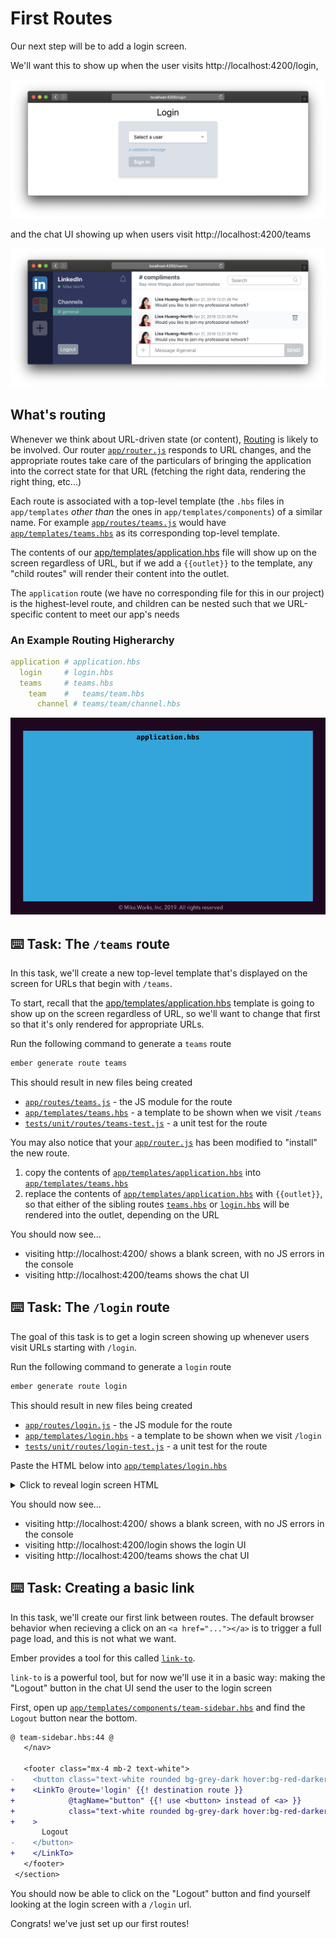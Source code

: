 # First Routes

Our next step will be to add a login screen.

We'll want this to show up when the user visits http://localhost:4200/login,

![login-ui](./img/05-first-routes/login-ui.png)

and the chat UI showing up when users visit http://localhost:4200/teams

![chat-ui](./img/05-first-routes/chat-ui.png)

## What's routing

Whenever we think about URL-driven state (or content), [Routing](https://octane-guides-preview.emberjs.com/release/routing/) is likely to be involved. Our router [`app/router.js`](../app/router.js) responds to URL changes, and the appropriate routes take care of the particulars of bringing the application into the correct state for that URL (fetching the right data, rendering the right thing, etc...)

Each route is associated with a top-level template (the `.hbs` files in `app/templates` _other than_ the ones in `app/templates/components`) of a similar name. For example [`app/routes/teams.js`](../app/routes/teams.js) would have [`app/templates/teams.hbs`](../app/templates/teams.hbs) as its corresponding top-level template.

The contents of our [app/templates/application.hbs](../app/templates/application.hbs) file will show up on the screen regardless of URL, but if we add a `{{outlet}}` to the template, any "child routes" will render their content into the outlet.

The `application` route (we have no corresponding file for this in our project) is the highest-level route, and children can be nested such that we URL-specific content to meet our app's needs

### An Example Routing Higherarchy

```yaml
application # application.hbs
  login     # login.hbs
  teams     # teams.hbs
    team    #   teams/team.hbs
      channel # teams/team/channel.hbs
```

![routes](./img/05-first-routes/routes.gif)

## ⌨️ Task: The `/teams` route

In this task, we'll create a new top-level template that's displayed on the screen for URLs that begin with `/teams`.

To start, recall that the [app/templates/application.hbs](../app/templates/application.hbs) template is going to show up on the screen regardless of URL, so we'll want to change that first so that it's only rendered for appropriate URLs.

Run the following command to generate a `teams` route

```sh
ember generate route teams
```

This should result in new files being created

- [`app/routes/teams.js`](../app/routes/teams.js) - the JS module for the route
- [`app/templates/teams.hbs`](../app/templates/teams.hbs) - a template to be shown when we visit `/teams`
- [`tests/unit/routes/teams-test.js`](../tests/unit/routes/teams-test.js) - a unit test for the route

You may also notice that your [`app/router.js`](../app/router.js) has been modified to "install" the new route.

1. copy the contents of [`app/templates/application.hbs`](../app/templates/application.hbs) into [`app/templates/teams.hbs`](../app/templates/teams.hbs)
1. replace the contents of [`app/templates/application.hbs`](../app/templates/application.hbs) with `{{outlet}}`, so that either of the sibling routes [`teams.hbs`](../app/templates/teams.hbs) or [`login.hbs`](../app/templates/login.hbs) will be rendered into the outlet, depending on the URL

You should now see...

- visiting http://localhost:4200/ shows a blank screen, with no JS errors in the console
- visiting http://localhost:4200/teams shows the chat UI

## ⌨️ Task: The `/login` route

The goal of this task is to get a login screen showing up whenever users visit URLs starting with `/login`.

Run the following command to generate a `login` route

```sh
ember generate route login
```

This should result in new files being created

- [`app/routes/login.js`](../app/routes/login.js) - the JS module for the route
- [`app/templates/login.hbs`](../app/templates/login.hbs) - a template to be shown when we visit `/login`
- [`tests/unit/routes/login-test.js`](../tests/unit/routes/login-test.js) - a unit test for the route

Paste the HTML below into [`app/templates/login.hbs`](../app/templates/login.hbs)

<details>

<summary>Click to reveal login screen HTML</summary>

```html {starter-file=login.html}
<div class="mx-auto">
  <div class="flex justify-center flex-row w-full leading-loose text-3xl">
    Login
  </div>
  <div class="flex justify-center flex-row w-full">
    <div class="w-full max-w-xs">
      <form class="bg-grey-light shadow-md rounded px-8 pt-6 pb-8 mb-4">
        <div class="inline-block relative w-64 mt-2">
          <select
            class="block appearance-none w-full bg-white border border-grey-light hover:border-grey px-4 py-2 pr-8 rounded shadow leading-tight focus:outline-none focus:shadow-outline"
          >
            <option value="" disabled>Select a user</option>
            <option value="1">Testy Testerson</option>
            <option value="2">Sample McData</option>
          </select>
          <div
            class="pointer-events-none absolute pin-y pin-r flex items-center px-2 text-grey-darker"
          >
            <svg
              class="fill-current h-4 w-4"
              xmlns="http://www.w3.org/2000/svg"
              viewBox="0 0 20 20"
            >
              <path
                d="M9.293 12.95l.707.707L15.657 8l-1.414-1.414L10 10.828 5.757 6.586 4.343 8z"
              ></path>
            </svg>
          </div>
        </div>
        <p class="text-blue text-xs italic my-4">
          A validation message
        </p>
        <div class="flex items-center justify-between">
          <input
            class="bg-grey text-white font-bold py-2 px-4 rounded focus:outline-none focus:shadow-outline"
            value="Sign In"
            type="submit"
          />
        </div>
      </form>
    </div>
  </div>
</div>
```

</details>

You should now see...

- visiting http://localhost:4200/ shows a blank screen, with no JS errors in the console
- visiting http://localhost:4200/login shows the login UI
- visiting http://localhost:4200/teams shows the chat UI

## ⌨️ Task: Creating a basic link

In this task, we'll create our first link between routes. The default browser behavior when recieving a click on an `<a href="..."></a>` is to trigger a full page load, and this is not what we want.

Ember provides a tool for this called [`link-to`](https://api.emberjs.com/ember/release/classes/Ember.Templates.helpers/methods/link-to?anchor=link-to).

`link-to` is a powerful tool, but for now we'll use it in a basic way: making the "Logout" button in the chat UI send the user to the login screen

First, open up [`app/templates/components/team-sidebar.hbs`](../app/templates/components/team-sidebar.hbs) and find the `Logout` button near the bottom.

```diff
@ team-sidebar.hbs:44 @
   </nav>

   <footer class="mx-4 mb-2 text-white">
-    <button class="text-white rounded bg-grey-dark hover:bg-red-darker p-2 team-sidebar__logout-button">
+    <LinkTo @route='login' {{! destination route }}
+            @tagName="button" {{! use <button> instead of <a> }}
+            class="text-white rounded bg-grey-dark hover:bg-red-darker p-2 team-sidebar__logout-button"
+    >
       Logout
-    </button>
+    </LinkTo>
   </footer>
 </section>
```

You should now be able to click on the "Logout" button and find yourself looking at the login screen with a `/login` url.

Congrats! we've just set up our first routes!
